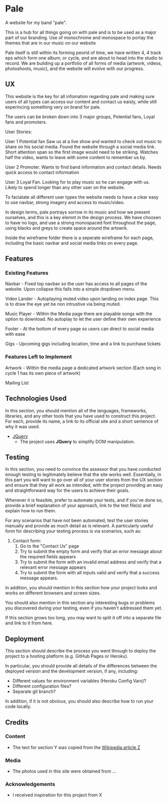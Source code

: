 # Pale

A website for my band "pale".

This is a hub for all things going on with pale and is to be used as a major part of our branding. Use of monochrome and monospace to portay the themes that are in our music on our website

Pale itself is still within its forming peorid of time, we have written 4, 4 track eps which form one album, or cycle, and are about to head into the studio to record. We are building up a portfolio of all forms of media (artwork, videos, photoshoots, music), and the website will evolve with our progress.
 
## UX

This website is the key for all infomation regarding pale and making sure users of all types can access our content and contact us eaisly, while still experincing something very on brand for pale. 

The users can be broken down into 3 major groups, Potential fans, Loyal fans and promoters. 

User Stories:

User 1
Potential fan Saw us at a live show and wanted to check out music to share on his social media. Found the website through a social media link. Short attention span so the first image would need to be striking. Watches half the video, wants to leave with some content to remember us by.

User 2
Promoter. Wants to find band information and contact details. Needs quick access to contact information

User 3
Loyal Fan. Looking for to play music so he can engage with us. Likely to spend longer than any other user on the website.

To faciatate all different user types the website needs to have a clear easy to use navbar, strong imagery and access to music/video. 

In design terms, pale portrays sorrow in its music and how we present ourselves, and this is a key elemnt in the design process. We have choosen to have no logo, and use a strong monospaced font throughout the page, using blacks and greys to create space around the artowrk.

Inside the wireframe folder there is a seperate wireframe for each page, including the basic navbar and social media links on every page.

## Features

### Existing Features

Navbar - Fixed top navbav so the user has access to all pages of the website. Upon collapse this falls into a simple dropdown menu.

Video Lander - Autoplaying muted video upon landing on index page. This is to draw the eye yet be non intrustive via being muted.

Music Player - Within the Media page there are playable songs with the option to download. No autoplay to let the user define their own experience 

Footer - At the bottom of every page so users can direct to social media with ease

Gigs - Upcoming gigs including location, time and a link to purchase tickets

### Features Left to Implement

Artwork - Within the media page a dedicated artwork section (Each song in cycle 1 has its own piece of artwork)

Mailing List

## Technologies Used

In this section, you should mention all of the languages, frameworks, libraries, and any other tools that you have used to construct this project. For each, provide its name, a link to its official site and a short sentence of why it was used.

- [JQuery](https://jquery.com)
    - The project uses **JQuery** to simplify DOM manipulation.


## Testing

In this section, you need to convince the assessor that you have conducted enough testing to legitimately believe that the site works well. Essentially, in this part you will want to go over all of your user stories from the UX section and ensure that they all work as intended, with the project providing an easy and straightforward way for the users to achieve their goals.

Whenever it is feasible, prefer to automate your tests, and if you've done so, provide a brief explanation of your approach, link to the test file(s) and explain how to run them.

For any scenarios that have not been automated, test the user stories manually and provide as much detail as is relevant. A particularly useful form for describing your testing process is via scenarios, such as:

1. Contact form:
    1. Go to the "Contact Us" page
    2. Try to submit the empty form and verify that an error message about the required fields appears
    3. Try to submit the form with an invalid email address and verify that a relevant error message appears
    4. Try to submit the form with all inputs valid and verify that a success message appears.

In addition, you should mention in this section how your project looks and works on different browsers and screen sizes.

You should also mention in this section any interesting bugs or problems you discovered during your testing, even if you haven't addressed them yet.

If this section grows too long, you may want to split it off into a separate file and link to it from here.

## Deployment

This section should describe the process you went through to deploy the project to a hosting platform (e.g. GitHub Pages or Heroku).

In particular, you should provide all details of the differences between the deployed version and the development version, if any, including:
- Different values for environment variables (Heroku Config Vars)?
- Different configuration files?
- Separate git branch?

In addition, if it is not obvious, you should also describe how to run your code locally.


## Credits

### Content
- The text for section Y was copied from the [Wikipedia article Z](https://en.wikipedia.org/wiki/Z)

### Media
- The photos used in this site were obtained from ...

### Acknowledgements

- I received inspiration for this project from X